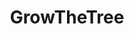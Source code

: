 ---
title: GrowTheTree
crosslinks:
- place
- indieheads
- AmericanFlaginPlace
- livven
- AFIP
- thefinalclean
---